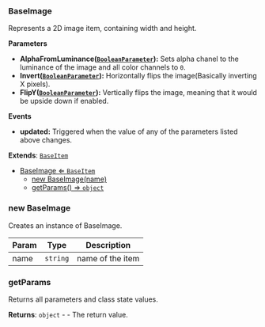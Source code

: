 <a name="BaseImage"></a>

### BaseImage 
Represents a 2D image item, containing width and height.

**Parameters**
* **AlphaFromLuminance([`BooleanParameter`](api/SceneTree\Parameters\BooleanParameter.md)):** Sets alpha chanel to the luminance of the image and all color channels to `0`.
* **Invert([`BooleanParameter`](api/SceneTree\Parameters\BooleanParameter.md)):** Horizontally flips the image(Basically inverting X pixels).
* **FlipY([`BooleanParameter`](api/SceneTree\Parameters\BooleanParameter.md)):** Vertically flips the image, meaning that it would be upside down if enabled.

**Events**
* **updated:** Triggered when the value of any of the parameters listed above changes.


**Extends**: <code>[BaseItem](api/SceneTree\BaseItem.md)</code>  

* [BaseImage ⇐ <code>BaseItem</code>](#BaseImage)
    * [new BaseImage(name)](#new-BaseImage)
    * [getParams() ⇒ <code>object</code>](#getParams)

<a name="new_BaseImage_new"></a>

### new BaseImage
Creates an instance of BaseImage.


| Param | Type | Description |
| --- | --- | --- |
| name | <code>string</code> | name of the item |

<a name="BaseImage+getParams"></a>

### getParams
Returns all parameters and class state values.


**Returns**: <code>object</code> - - The return value.  
